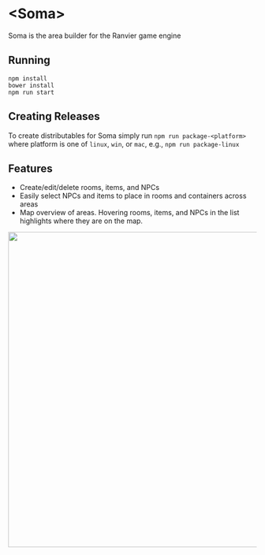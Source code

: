 # \<Soma\>

Soma is the area builder for the Ranvier game engine

## Running

```
npm install
bower install
npm run start
```

## Creating Releases

To create distributables for Soma simply run `npm run package-<platform>` where platform is one of `linux`, `win`, or
`mac`, e.g., `npm run package-linux`

## Features

* Create/edit/delete rooms, items, and NPCs
* Easily select NPCs and items to place in rooms and containers across areas
* Map overview of areas. Hovering rooms, items, and NPCs in the list highlights where they are on the map.

<p align="center"><img width="640" src="https://github.com/shawncplus/soma/raw/master/assets/screenshot.png"></p>
